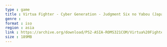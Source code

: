 ```yaml
---
type : game
title : Virtua Fighter - Cyber Generation - Judgment Six no Yabou (Japan) (Taikenban)
genre : 
format : iso
region : asia
link : https://archive.org/download/PS2-ASIA-ROMS321COM/Virtua%20Fighter%20-%20Cyber%20Generation%20-%20Judgment%20Six%20no%20Yabou%20%28Japan%29%20%28Taikenban%29.7z
size : 189MB
---
```


